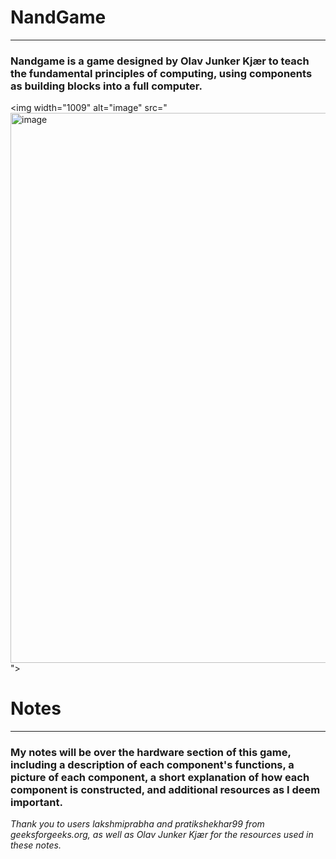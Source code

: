 # NandGame
---
### Nandgame is a game designed by Olav Junker Kjær to teach the fundamental principles of computing, using components as building blocks into a full computer.
<img width="1009" alt="image" src="<img width="880" alt="image" src="https://github.com/user-attachments/assets/d0106ad3-1822-4867-8e0b-93f3444983f4">
">

# Notes
---
### My notes will be over the hardware section of this game, including a description of each component's functions, a picture of each component, a short explanation of how each component is constructed, and additional resources as I deem important. 
*Thank you to users lakshmiprabha and pratikshekhar99 from geeksforgeeks.org, as well as Olav Junker Kjær for the resources used in these notes.*

